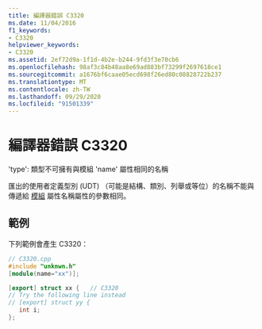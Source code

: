 ```yaml
---
title: 編譯器錯誤 C3320
ms.date: 11/04/2016
f1_keywords:
- C3320
helpviewer_keywords:
- C3320
ms.assetid: 2ef72d9a-1f1d-4b2e-b244-9fd3f3e70cb6
ms.openlocfilehash: 98af3c84b48aa8e69ad883bf73299f2697618ce1
ms.sourcegitcommit: a1676bf6caae05ecd698f26ed80c08828722b237
ms.translationtype: MT
ms.contentlocale: zh-TW
ms.lasthandoff: 09/29/2020
ms.locfileid: "91501339"
---
```

# <a name="compiler-error-c3320"></a>編譯器錯誤 C3320

'type': 類型不可擁有與模組 'name' 屬性相同的名稱

匯出的使用者定義型別 (UDT) （可能是結構、類別、列舉或等位）的名稱不能與傳遞給 [模組](../../windows/attributes/module-cpp.md) 屬性名稱屬性的參數相同。

## <a name="example"></a>範例

下列範例會產生 C3320：

```cpp
// C3320.cpp
#include "unknwn.h"
[module(name="xx")];

[export] struct xx {   // C3320
// Try the following line instead
// [export] struct yy {
   int i;
};
```
